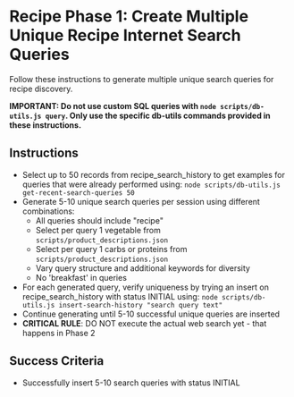 # Recipe Phase 1: Create Multiple Unique Recipe Internet Search Queries

Follow these instructions to generate multiple unique search queries for recipe discovery.

**IMPORTANT: Do not use custom SQL queries with `node scripts/db-utils.js query`. Only use the specific db-utils commands provided in these instructions.**

## Instructions

- Select up to 50 records from recipe_search_history to get examples for queries that were already performed using: `node scripts/db-utils.js get-recent-search-queries 50`
- Generate 5-10 unique search queries per session using different combinations:
  - All queries should include "recipe"
  - Select per query 1 vegetable from `scripts/product_descriptions.json`
  - Select per query 1 carbs or proteins from `scripts/product_descriptions.json`
  - Vary query structure and additional keywords for diversity
  - No 'breakfast' in queries
- For each generated query, verify uniqueness by trying an insert on recipe_search_history with status INITIAL using: `node scripts/db-utils.js insert-search-history "search query text"`
- Continue generating until 5-10 successful unique queries are inserted
- **CRITICAL RULE**: DO NOT execute the actual web search yet - that happens in Phase 2

## Success Criteria

- Successfully insert 5-10 search queries with status INITIAL